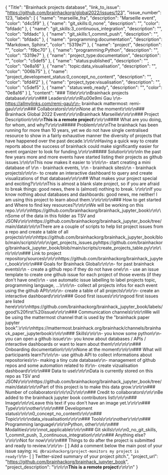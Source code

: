 {
  "Title": "Brainhack projects database",
  "link_to_issue": "https://github.com/brainhackorg/global2022/issues/123",
  "issue_number": 123,
  "labels": [
    {
      "name": "marseille_fra",
      "description": "Marseille event",
      "color": "d4c5f9"
    },
    {
      "name": "git_skills:0_none",
      "description": "",
      "color": "bfdadc"
    },
    {
      "name": "git_skills:3_continuous_integration",
      "description": "",
      "color": "bfdadc"
    },
    {
      "name": "git_skills:1_commit_push",
      "description": "",
      "color": "bfdadc"
    },
    {
      "name": "programming:documentation",
      "description": "Markdown, Sphinx",
      "color": "5319e7"
    },
    {
      "name": "project",
      "description": "",
      "color": "f9bc70"
    },
    {
      "name": "programming:Python",
      "description": "",
      "color": "5319e7"
    },
    {
      "name": "project_type:documentation",
      "description": "",
      "color": "c5def5"
    },
    {
      "name": "status:published",
      "description": "",
      "color": "0e8a16"
    },
    {
      "name": "topic:data_visualisation",
      "description": "",
      "color": "006b75"
    },
    {
      "name": "project_development_status:0_concept_no_content",
      "description": "",
      "color": "bfd4f2"
    },
    {
      "name": "project_type:visualisation",
      "description": "",
      "color": "c5def5"
    },
    {
      "name": "status:web_ready",
      "description": "",
      "color": "0e8a16"
    }
  ],
  "content": "### Title\r\n\r\nBrainhack projects database\r\n\r\n### Leaders\r\n\r\nR\u00e9mi Gau \r\n- https://allmylinks.com/remi-gau\r\n- brainhack mattermost: remi-gau\r\n\r\n### Collaborators\r\n\r\nNone at the moment\r\n\r\n### Brainhack Global 2022 Event\r\n\r\nBrainhack Marseille\r\n\r\n### Project Description\r\n\r\n**This is a remote project**\r\n\r\n#### What are you doing, for whom, and why?\r\n\r\n##### Problem\r\n\r\nThe brainhack has been running for more than 10 years, yet we do not have single centralised resource to show in a fairly exhaustive manner the diversity of projects that have happened over the past decade.\r\n\r\nHaving a quick way to create reports about the success of brainhack could make significantly easier for event organizer to look for funding.\r\n\r\n##### Solution\r\n\r\nIn the past few years more and more events have started listing their projects as github issues.\r\n\r\nThis now makes it easier to \r\n\r\n- start creating a mini database of \r\n  - brainhack events, \r\n  - brainhack sites\r\n  - brainhack projects\r\n\r\n- to create an interactive dashboard to query and create visualizations of that database\r\n\r\n## What makes your project special and exciting?\r\n\r\nThis is almost a blank slate project, so if you are afraid to break things: good news, there is (almost) nothing to break. \r\n\r\nIf you know nothing about databases and dashboards: good news, me neither! I am using this project to learn about them.\r\n\r\n\r\n### How to get started and Where to find key resources?\r\n\r\nWe will be working on this repo.\r\n\r\nhttps://github.com/brainhackorg/brainhack_jupyter_book\r\n\r\nSome of the data in this folder as TSV and JSON\r\n\r\nhttps://github.com/brainhackorg/brainhack_jupyter_book/tree/main/data\r\n\r\nThere are a couple of scripts to help list project issues from a repo and create a table of all projects\r\n\r\nhttps://github.com/brainhackorg/brainhack_jupyter_book/blob/main/scripts\r\n\r\n/get_projects_issues.pyhttps://github.com/brainhackorg/brainhack_jupyter_book/blob/main/scripts/create_projects_table.py\r\n\r\n\r\n\r\n### Link to project repository/sources\r\n\r\nhttps://github.com/brainhackorg/brainhack_jupyter_book\r\n\r\n### Goals for Brainhack Global\r\n\r\n- for past brainhack events\r\n  - create a github repo if they do not have one\r\n  - use an issue template to create one github issue for each project of those events (if they don't have one)\r\n  - use automatic issue labelling to label projects topic, programming language, ...\r\n\r\n- collect all projects infos for each event using the github API\r\n\r\n- create a table of all projects\r\n\r\n- create an interactive dashboard\r\n\r\n### Good first issues\r\n\r\ngood first issues are listed here\r\n\r\nhttps://github.com/brainhackorg/brainhack_jupyter_book/labels/good%20first%20issue\r\n\r\n### Communication channels\r\n\r\nWe will be using the mattermost channel that is used by the \"brainhack paper jupyter book\".\r\n\r\nhttps://mattermost.brainhack.org/brainhack/channels/brainhack_paper_jupyterbook\r\n\r\n### Skills\r\n\r\n- you know some python\r\n- you can open a github issue\r\n- you know about databases / APIs / interactive dashboards or want to learn about them\r\n\r\n\r\n### Onboarding documentation\r\n\r\nNone at the moment\r\n\r\n### What will participants learn?\r\n\r\n- use github API to collect informations about repositories\r\n- making a tiny cute database\r\n- management of github repos and some automation related to it\r\n- create vizualisation dashboard\r\n\r\n### Data to use\r\n\r\nData is currently stored on this repo as TSV and JSON\r\n\r\nhttps://github.com/brainhackorg/brainhack_jupyter_book/tree/main/data\r\n\r\nPart of this project is to make this data grow.\r\n\r\n### Number of collaborators\r\n\r\n2\r\n\r\n### Credit to collaborators\r\n\r\nBe added to the brainhack jupyter book contributors list\r\n\r\n### Image\r\n\r\nLeave this text if you don't have an image yet.\r\n\r\n### Type\r\n\r\nother\r\n\r\n### Development status\r\n\r\n0_concept_no_content\r\n\r\n### Topic\r\n\r\ndata_visualisation\r\n\r\n### Tools\r\n\r\nother\r\n\r\n### Programming language\r\n\r\nPython, other\r\n\r\n### Modalities\r\n\r\nnot_applicable\r\n\r\n### Git skills\r\n\r\n0_no_git_skills, 1_commit_push, 3_continuous_integration\r\n\r\n### Anything else?\r\n\r\nNot for now\r\n\r\n### Things to do after the project is submitted and ready to review.\r\n\r\n- [ ] Add a comment below the main post of your issue saying: `Hi @brainhackorg/project-monitors my project is ready!`\r\n- [ ] Twitter-sized summary of your project pitch.",
  "project_url": "https://github.com/brainhackorg/brainhack_jupyter_book",
  "project_description": "\r\n\r\n**This is a remote project**\r\n\r\n"
}
